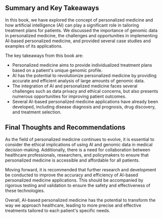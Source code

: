 
Summary and Key Takeaways
-------------------------

In this book, we have explored the concept of personalized medicine and how artificial intelligence (AI) can play a significant role in tailoring treatment plans for patients. We discussed the importance of genomic data in personalized medicine, the challenges and opportunities in implementing AI-based personalized medicine, and provided several case studies and examples of its applications.

The key takeaways from this book are:

* Personalized medicine aims to provide individualized treatment plans based on a patient's unique genomic profile.
* AI has the potential to revolutionize personalized medicine by providing accurate and efficient analysis of large amounts of genomic data.
* The integration of AI and personalized medicine faces several challenges such as data privacy and ethical concerns, but also presents numerous opportunities for improving patient outcomes.
* Several AI-based personalized medicine applications have already been developed, including disease diagnosis and prognosis, drug discovery, and treatment selection.

Final Thoughts and Recommendations
----------------------------------

As the field of personalized medicine continues to evolve, it is essential to consider the ethical implications of using AI and genomic data in medical decision-making. Additionally, there is a need for collaboration between healthcare professionals, researchers, and policymakers to ensure that personalized medicine is accessible and affordable for all patients.

Moving forward, it is recommended that further research and development be conducted to improve the accuracy and efficiency of AI-based personalized medicine applications. This should be accompanied by rigorous testing and validation to ensure the safety and effectiveness of these technologies.

Overall, AI-based personalized medicine has the potential to transform the way we approach healthcare, leading to more precise and effective treatments tailored to each patient's specific needs.